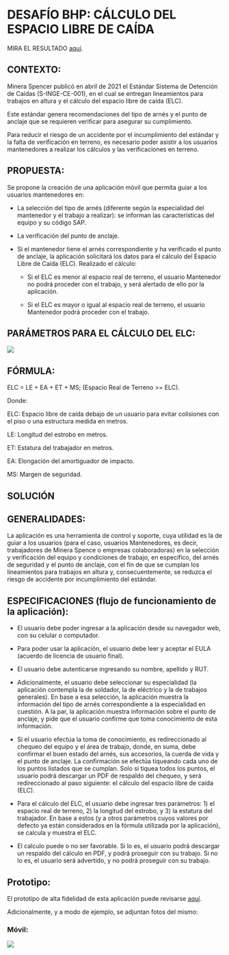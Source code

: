 # DESAFÍO BHP: CÁLCULO DEL ESPACIO LIBRE DE CAÍDA

MIRA EL RESULTADO [aquí](https://elc-bhp.firebaseapp.com/).



## CONTEXTO:

Minera Spencer publicó en abril de 2021 el Estándar Sistema de Detención de Caídas (S-INGE-CE-001), en el cual se entregan lineamientos para trabajos en altura y el cálculo del espacio libre de caída (ELC).

Este estándar genera recomendaciones del tipo de arnés y el punto de anclaje que se requieren verificar para asegurar su cumplimiento.

Para reducir el riesgo de un accidente por el incumplimiento del estándar y la falta de verificación en terreno, es necesario poder asistir a los usuarios mantenedores a realizar los cálculos y las verificaciones en terreno.

## PROPUESTA:

Se propone la creación de una aplicación móvil que permita guiar a los usuarios mantenedores en:

-	La selección del tipo de arnés (diferente según la especialidad del mantenedor y el trabajo a realizar): se informan las características del equipo y su código SAP.

-	La verificación del punto de anclaje.

-	Si el mantenedor tiene el arnés correspondiente y ha verificado el punto de anclaje, la aplicación solicitará los datos para el cálculo del Espacio Libre de Caída (ELC). Realizado el cálculo:

    - Si el ELC es menor al espacio real de terreno, el usuario Mantenedor no podrá proceder con el trabajo, y será alertado de ello por la aplicación.

    - Si el ELC es mayor o igual al espacio real de terreno, el usuario Mantenedor podrá proceder con el trabajo.

## PARÁMETROS PARA EL CÁLCULO DEL ELC:

![](public/images/elc.png)

## FÓRMULA:

ELC = LE + EA + ET + MS; (Espacio Real de Terreno >= ELC).

Donde:

ELC: Espacio libre de caída debajo de un usuario para evitar colisiones con el piso o una estructura medida en metros.

LE: Longitud del estrobo en metros.

ET: Estatura del trabajador en metros.

EA: Elongación del amortiguador de impacto.

MS: Margen de seguridad.

## SOLUCIÓN

## GENERALIDADES:

La aplicación es una herramienta de control y soporte, cuya utilidad es la de guiar a los usuarios (para el caso, usuarios Mantenedores, es decir, trabajadores de Minera Spence o empresas colaboradoras) en la selección y verificación del equipo y condiciones de trabajo, en específico, del arnés de seguridad y el punto de anclaje, con el fin de que se cumplan los lineamientos para trabajos en altura y, consecuentemente, se reduzca el riesgo de accidente por incumplimiento del estándar.

## ESPECIFICACIONES (flujo de funcionamiento de la aplicación):

-	El usuario debe poder ingresar a la aplicación desde su navegador web, con su celular o computador.

-	Para poder usar la aplicación, el usuario debe leer y aceptar el EULA (acuerdo de licencia de usuario final).

-	El usuario debe autenticarse ingresando su nombre, apellido y RUT.

-	Adicionalmente, el usuario debe seleccionar su especialidad (la aplicación contempla la de soldador, la de eléctrico y la de trabajos generales). En base a esa selección, la aplicación muestra la información del tipo de arnés correspondiente a la especialidad en cuestión. A la par, la aplicación muestra información sobre el punto de anclaje, y pide que el usuario confirme que toma conocimiento de esta información.

-	Si el usuario efectúa la toma de conocimiento, es redireccionado al chequeo del equipo y el área de trabajo, donde, en suma, debe confirmar el buen estado del arnés, sus accesorios, la cuerda de vida y el punto de anclaje. La confirmación se efectúa tiqueando cada uno de los puntos listados que se cumplan. Solo si tiquea todos los puntos, el usuario podrá descargar un PDF de respaldo del chequeo, y será redireccionado al paso siguiente: el cálculo del espacio libre de caída (ELC).

-	Para el cálculo del ELC, el usuario debe ingresar tres parámetros: 1) el espacio real de terreno, 2) la longitud del estrobo, y 3) la estatura del trabajador. En base a estos (y a otros parámetros cuyos valores por defecto ya están considerados en la fórmula utilizada por la aplicación), se calcula y muestra el ELC.

-	El calculo puede o no ser favorable. Si lo es, el usuario podrá descargar un respaldo del cálculo en PDF, y podrá proseguir con su trabajo. Si no lo es, el usuario será advertido, y no podrá proseguir con su trabajo.

## Prototipo:

El prototipo de alta fidelidad de esta aplicación puede revisarse [aquí](https://www.figma.com/file/hOyUDUNOzLgE6SDUJ1eAOH/BHP-UX?node-id=0%3A1).

Adicionalmente, y a modo de ejemplo, se adjuntan fotos del mismo:

### Móvil:

![](public/images/mobilesample.png)
